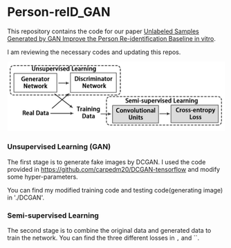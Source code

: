 # Person-reID_GAN
This repository contains the code for our paper [Unlabeled Samples Generated by GAN Improve the Person Re-identification Baseline in vitro](https://arxiv.org/abs/1701.07717).

I am reviewing the necessary codes and updating this repos. 

![](https://github.com/layumi/layumi.github.io/blob/master/images/fulls/gan.jpg)

### Unsupervised Learning (GAN)
The first stage is to generate fake images by DCGAN.
I used the code provided in https://github.com/carpedm20/DCGAN-tensorflow and modify some hyper-parameters.

You can find my modified training code and testing code(generating image) in './DCGAN'.

### Semi-supervised Learning 
The second stage is to combine the original data and generated data to train the network.
You can find the three different losses in `` , `` and ``.

